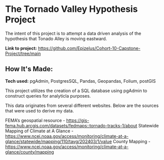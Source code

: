 # The Tornado Valley Hypothesis Project
The intent of this project is to attempt a data driven analysis of the hypothesis that Tonado Alley is moving eastward. 

**Link to project:** https://github.com/Epizelus/Cohort-10-Capstone-Project/tree/main

## How It's Made:

**Tech used:** pgAdmin, PostgresSQL, Pandas, Geopandas, Folium, postGIS

This project utilizes the creation of a SQL database using pgAdmin to construct queries for analyticla purposes.

This data originates from several different websites. Below are the sources that were used to derive my data.

FEMA’s geospatial resource - https://gis-fema.hub.arcgis.com/datasets/fedmaps::tornado-tracks-1/about
Statewide Mapping of Climate at A Glance - https://www.ncei.noaa.gov/access/monitoring/climate-at-a-glance/statewide/mapping/110/tavg/202403/1/value
County Mapping - https://www.ncei.noaa.gov/access/monitoring/climate-at-a-glance/county/mapping




